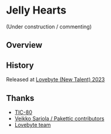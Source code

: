 # Jelly Hearts

(Under construction / commenting)

## Overview

## History

Released at [Lovebyte (New Talent) 2023](https://demozoo.org/productions/317939/)

## Thanks

- [TIC-80](https://tic80.com/)
- [Veikko Sariola / Pakettic contributors](https://github.com/vsariola/pakettic)
- [Lovebyte team](https://lovebyte.party/)
